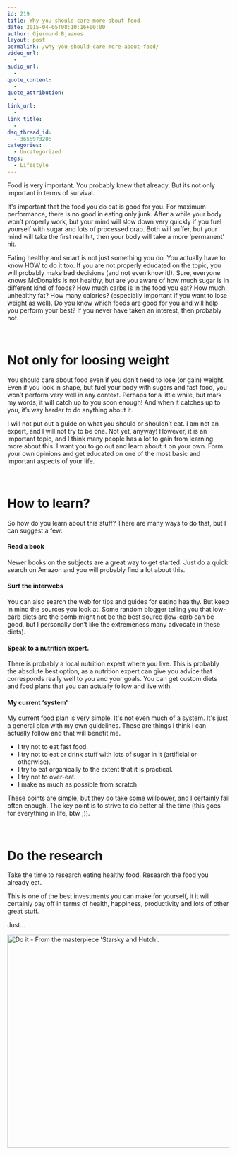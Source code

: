 ```yaml
---
id: 219
title: Why you should care more about food
date: 2015-04-05T08:10:16+00:00
author: Gjermund Bjaanes
layout: post
permalink: /why-you-should-care-more-about-food/
video_url:
  - 
audio_url:
  - 
quote_content:
  - 
quote_attribution:
  - 
link_url:
  - 
link_title:
  - 
dsq_thread_id:
  - 3655973206
categories:
  - Uncategorized
tags:
  - Lifestyle
---
```

Food is very important. You probably knew that already. But its not only important in terms of survival.

<!--more-->
It's important that the food you do eat is good for you. For maximum performance, there is no good in eating only junk. After a while your body won’t properly work, but your mind will slow down very quickly if you fuel yourself with sugar and lots of processed crap. Both will suffer, but your mind will take the first real hit, then your body will take a more ‘permanent’ hit.

Eating healthy and smart is not just something you do. You actually have to know HOW to do it too. If you are not properly educated on the topic, you will probably make bad decisions (and not even know it!). Sure, everyone knows McDonalds is not healthy, but are you aware of how much sugar is in different kind of foods? How much carbs is in the food you eat? How much unhealthy fat? How many calories? (especially important if you want to lose weight as well). Do you know which foods are good for you and will help you perform your best? If you never have taken an interest, then probably not.

&nbsp;

# Not only for loosing weight

You should care about food even if you don’t need to lose (or gain) weight. Even if you look in shape, but fuel your body with sugars and fast food, you won’t perform very well in any context. Perhaps for a little while, but mark my words, it will catch up to you soon enough! And when it catches up to you, it’s way harder to do anything about it.

I will not put out a guide on what you should or shouldn’t eat. I am not an expert, and I will not try to be one. Not yet, anyway! However, it is an important topic, and I think many people has a lot to gain from learning more about this. I want you to go out and learn about it on your own. Form your own opinions and get educated on one of the most basic and important aspects of your life.

&nbsp;

# How to learn?

So how do you learn about this stuff? There are many ways to do that, but I can suggest a few:

#### Read a book

Newer books on the subjects are a great way to get started. Just do a quick search on Amazon and you will probably find a lot about this.

#### Surf the interwebs

You can also search the web for tips and guides for eating healthy. But keep in mind the sources you look at. Some random blogger telling you that low-carb diets are the bomb might not be the best source (low-carb can be good, but I personally don’t like the extremeness many advocate in these diets).

#### Speak to a nutrition expert.

There is probably a local nutrition expert where you live. This is probably the absolute best option, as a nutrition expert can give you advice that corresponds really well to you and your goals. You can get custom diets and food plans that you can actually follow and live with.

#### My current &#8216;system'

My current food plan is very simple. It's not even much of a system. It's just a general plan with my own guidelines. These are things I think I can actually follow and that will benefit me.

  * I try not to eat fast food.
  * I try not to eat or drink stuff with lots of sugar in it (artificial or otherwise).
  * I try to eat organically to the extent that it is practical.
  * I try not to over-eat.
  * I make as much as possible from scratch

These points are simple, but they do take some willpower, and I certainly fail often enough. The key point is to strive to do better all the time (this goes for everything in life, btw ;)).

&nbsp;

# Do the research

Take the time to research eating healthy food. Research the food you already eat.

This is one of the best investments you can make for yourself, it it will certainly pay off in terms of health, happiness, productivity and lots of other great stuff.

Just...

[<img class=" wp-image-221" src="http://gjermundbjaanes.com/wp-content/uploads/2015/04/Do-it1.png" alt="Do it - From the masterpiece 'Starsky and Hutch'." width="627" height="482" srcset="http://gjermundbjaanes.com/wp-content/uploads/2015/04/Do-it1.png 529w, http://gjermundbjaanes.com/wp-content/uploads/2015/04/Do-it1-300x231.png 300w" sizes="(max-width: 627px) 100vw, 627px" />](http://gjermundbjaanes.com/wp-content/uploads/2015/04/Do-it1.png)